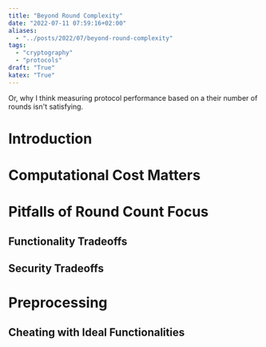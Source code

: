 ```yaml
---
title: "Beyond Round Complexity"
date: "2022-07-11 07:59:16+02:00"
aliases:
  - "../posts/2022/07/beyond-round-complexity"
tags:
  - "cryptography"
  - "protocols"
draft: "True"
katex: "True"
---
```


Or, why I think measuring protocol performance based on a their number of rounds
isn't satisfying.

<!--more-->

# Introduction

# Computational Cost Matters

# Pitfalls of Round Count Focus

## Functionality Tradeoffs

## Security Tradeoffs

# Preprocessing

## Cheating with Ideal Functionalities